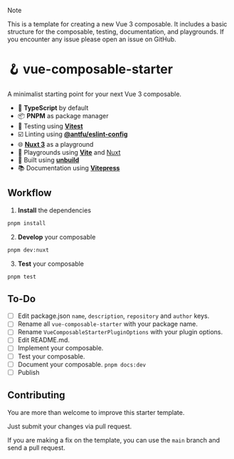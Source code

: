 > [!NOTE]
> This is a template for creating a new Vue 3 composable. It includes a basic structure for the composable, testing, documentation, and playgrounds.
> If you encounter any issue please open an issue on GitHub.

# 🪝 vue-composable-starter

A minimalist starting point for your next Vue 3 composable.

- 🧩 **TypeScript** by default
- 📦 **PNPM** as package manager
- 🤹 Testing using [**Vitest**](https://vitest.dev)
- ☑️ Linting using [**@antfu/eslint-config**](https://github.com/antfu/eslint-config)
- 🌐 [**Nuxt 3**](https://nuxtjs.org) as a playground
- 📸 Playgrounds using [**Vite**](https://vitejs.dev) and [Nuxt](https://nuxt.com/)
- 🚚 Built using [**unbuild**](https://github.com/unjs/unbuild)
- 📚 Documentation using [**Vitepress**](https://vitepress.dev)

## Workflow

1. **Install** the dependencies
```bash
pnpm install
```

2. **Develop** your composable
```bash
pnpm dev:nuxt
```

3. **Test** your composable
```bash
pnpm test
```
## To-Do

- [ ] Edit package.json `name`, `description`, `repository` and `author` keys.
- [ ] Rename all `vue-composable-starter` with your package name.
- [ ] Rename `VueComposableStarterPluginOptions` with your plugin options.
- [ ] Edit README.md.
- [ ] Implement your composable.
- [ ] Test your composable.
- [ ] Document your composable. `pnpm docs:dev`
- [ ] Publish

## Contributing

You are more than welcome to improve this starter template.

Just submit your changes via pull request.

If you are making a fix on the template, you can use the `main` branch and send a pull request.
